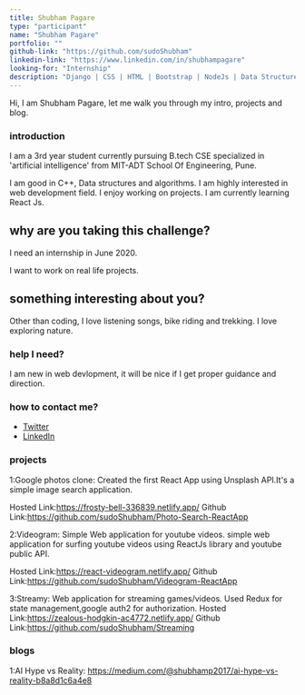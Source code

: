 ```yaml
---
title: Shubham Pagare
type: "participant"
name: "Shubham Pagare"
portfolio: ""
github-link: "https://github.com/sudoShubham"
linkedin-link: "https://www.linkedin.com/in/shubhampagare"
looking-for: "Internship"
description: "Django | CSS | HTML | Bootstrap | NodeJs | Data Structures"
---
```


Hi, I am Shubham Pagare, let me walk you through my intro, projects and blog.

### introduction
I am a 3rd year student currently pursuing B.tech CSE specialized in 'artificial intelligence' from MIT-ADT School Of Engineering, Pune.

I am good in C++, Data structures and algorithms. I am highly interested in web development field.
I enjoy working on projects. I am currently learning React Js.

## why are you taking this challenge?

I need an internship in June 2020.

I want to work on real life projects. 

## something interesting about you?

Other than coding, I love listening songs, bike riding and trekking. I love exploring nature.

### help I need?

I am new in web devlopment, it will be nice if I get proper guidance and direction.

### how to contact me?

- [Twitter](https://twitter.com/shubhamp2017)
- [LinkedIn](https://www.linkedin.com/in/shubhampagare)

### projects
1:Google photos clone:
    Created the first React App using Unsplash API.It's a simple image search application.

Hosted Link:https://frosty-bell-336839.netlify.app/
Github Link:https://github.com/sudoShubham/Photo-Search-ReactApp

2:Videogram:
    Simple Web application for youtube videos. simple web application for surfing youtube videos using ReactJs library and youtube public API.

Hosted Link:https://react-videogram.netlify.app/
Github Link:https://github.com/sudoShubham/Videogram-ReactApp

3:Streamy:
    Web application for streaming games/videos. Used Redux for state management,google auth2 for authorization.
Hosted Link:https://zealous-hodgkin-ac4772.netlify.app/
Github Link:https://github.com/sudoShubham/Streaming 

### blogs
1:AI Hype vs Reality:
    https://medium.com/@shubhamp2017/ai-hype-vs-reality-b8a8d1c6a4e8

